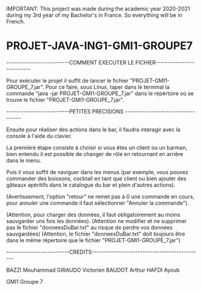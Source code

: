 IMPORTANT: This project was made during the academic year 2020-2021 during my 3rd year of my Bachelor's in France. So everything will be in French.

# PROJET-JAVA-ING1-GMI1-GROUPE7

--------------------------COMMENT EXECUTER LE FICHIER--------------------------

Pour exécuter le projet il suffit de lancer le fichier "PROJET-GMI1-GROUPE_7.jar".
Pour ce faire, sous Linux, taper dans le terminal la commande "java -jar PROJET-GMI1-GROUPE_7.jar" dans le répértoire où se trouve le fichier "PROJET-GMI1-GROUPE_7.jar".

--------------------------PETITES PRECISIONS -----------------------------------

Ensuite pour réaliser des actions dans le bar, il faudra interagir avec la console à l'aide du clavier.

La première étape consiste à choisir si vous êtes un client ou un barman, bien entendu il est possible de changer de rôle en retournant en arrière dans le menu.

Puis il vous suffit de naviguer dans les menus (par exemple, vous pouvez commander des boissons, cocktail en tant que client ou bien ajouter des gâteaux apéritifs dans le catalogue du bar et plein d'autres actions).

(Avertissement, l'option "retour" ne remet pas à 0 une commande en cours, pour annuler une commande il faut sélectionner "Annuler la commande").

(Attention, pour charger des données, il faut obligatoirement au moins sauvgarder uns fois les données).
(Attention ne modifier et ne supprimer pas le fichier "donneesDuBar.txt" au risque de perdre vos données sauvgardées)
(Attention, le fichier "donneesDuBar.txt" doit toujours être dans le même répertoire que le fichier "PROJET-GMI1-GROUPE_7.jar")

--------------------------CREDITS----------------------------------------------

BAZZI Mouhammad
GIRAUDO Victorien
BAUDOT Arthur
HAFDI Ayoub

GMI1 Groupe 7
